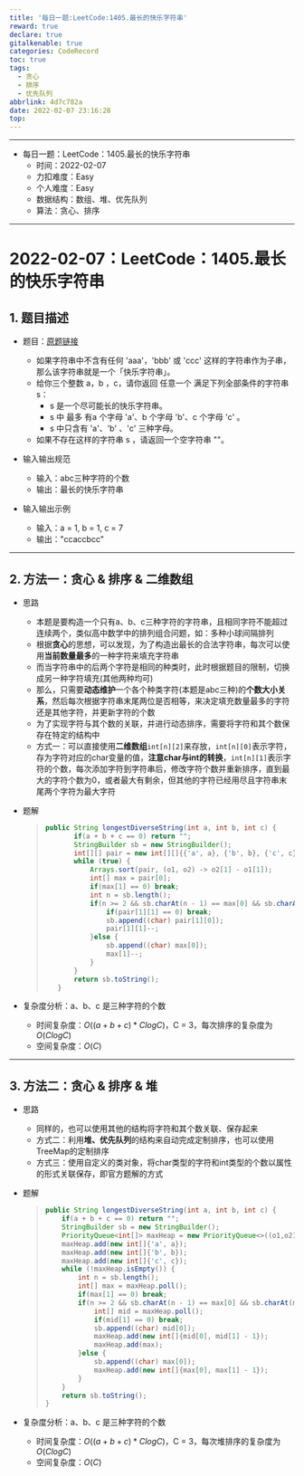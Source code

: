 ```yaml
---
title: '每日一题:LeetCode:1405.最长的快乐字符串'
reward: true
declare: true
gitalkenable: true
categories: CodeRecord
toc: true
tags:
  - 贪心
  - 排序
  - 优先队列
abbrlink: 4d7c782a
date: 2022-02-07 23:16:28
top:
---
```

---

* 每日一题：LeetCode：1405.最长的快乐字符串
  * 时间：2022-02-07
  * 力扣难度：Easy
  * 个人难度：Easy
  * 数据结构：数组、堆、优先队列
  * 算法：贪心、排序


---

<!-- more -->

# 2022-02-07：LeetCode：1405.最长的快乐字符串

## 1. 题目描述

* 题目：[原题链接](https://leetcode-cn.com/problems/longest-happy-string/)

  * 如果字符串中不含有任何 'aaa'，'bbb' 或 'ccc' 这样的字符串作为子串，那么该字符串就是一个「快乐字符串」。
  * 给你三个整数 a，b ，c，请你返回 任意一个 满足下列全部条件的字符串 s：
    * s 是一个尽可能长的快乐字符串。
    * s 中 最多 有a 个字母 'a'、b 个字母 'b'、c 个字母 'c' 。
    * s 中只含有 'a'、'b' 、'c' 三种字母。
  * 如果不存在这样的字符串 s ，请返回一个空字符串 ""。
  
* 输入输出规范
  * 输入：abc三种字符的个数
  * 输出：最长的快乐字符串
* 输入输出示例
  * 输入：a = 1, b = 1, c = 7
  * 输出："ccaccbcc"


---

## 2. 方法一：贪心 & 排序 & 二维数组

* 思路

  * 本题是要构造一个只有a、b、c三种字符的字符串，且相同字符不能超过连续两个，类似高中数学中的排列组合问题，如：多种小球间隔排列
  * 根据**贪心**的思想，可以发现，为了构造出最长的合法字符串，每次可以使用**当前数量最多**的一种字符来填充字符串
  * 而当字符串中的后两个字符是相同的种类时，此时根据题目的限制，切换成另一种字符填充(其他两种均可)
  * 那么，只需要**动态维护**一个各个种类字符(本题是abc三种)的**个数大小关系**，然后每次根据字符串末尾两位是否相等，来决定填充数量最多的字符还是其他字符，并更新字符的个数
  * 为了实现字符与其个数的关联，并进行动态排序，需要将字符和其个数保存在特定的结构中
  * 方式一：可以直接使用**二维数组**`int[n][2]`来存放，`int[n][0]`表示字符，存为字符对应的char变量的值，**注意char与int的转换**，`int[n][1]`表示字符的个数，每次添加字符到字符串后，修改字符个数并重新排序，直到最大的字符个数为0，或者最大有剩余，但其他的字符已经用尽且字符串末尾两个字符为最大字符
  
* 题解

  > ```java
  > public String longestDiverseString(int a, int b, int c) {
  >        if(a + b + c == 0) return "";
  >        StringBuilder sb = new StringBuilder();
  >        int[][] pair = new int[][]{{'a', a}, {'b', b}, {'c', c}};
  >        while (true) {
  >            Arrays.sort(pair, (o1, o2) -> o2[1] - o1[1]);
  >            int[] max = pair[0];
  >            if(max[1] == 0) break;
  >            int n = sb.length();
  >            if(n >= 2 && sb.charAt(n - 1) == max[0] && sb.charAt(n - 2) == max[0]) {
  >                if(pair[1][1] == 0) break;
  >                sb.append((char) pair[1][0]);
  >                pair[1][1]--;
  >            }else {
  >                sb.append((char) max[0]);
  >                max[1]--;
  >            }
  >        }
  >        return sb.toString();
  >    }
  >    ```
  
* 复杂度分析：a、b、c 是三种字符的个数

  * 时间复杂度：$O((a+b+c)*ClogC)$，C = 3，每次排序的复杂度为$O(ClogC)$
  * 空间复杂度：$O(C)$

---

## 3. 方法二：贪心 & 排序 & 堆

* 思路

  * 同样的，也可以使用其他的结构将字符和其个数关联、保存起来
  * 方式二：利用**堆、优先队列**的结构来自动完成定制排序，也可以使用TreeMap的定制排序
  * 方式三：使用自定义的类对象，将char类型的字符和int类型的个数以属性的形式关联保存，即官方题解的方式

* 题解

  > ```java
  > public String longestDiverseString(int a, int b, int c) {
  >     if(a + b + c == 0) return "";
  >     StringBuilder sb = new StringBuilder();
  >     PriorityQueue<int[]> maxHeap = new PriorityQueue<>((o1,o2) -> o2[1] - o1[1]);
  >     maxHeap.add(new int[]{'a', a});
  >     maxHeap.add(new int[]{'b', b});
  >     maxHeap.add(new int[]{'c', c});
  >     while (!maxHeap.isEmpty()) {
  >         int n = sb.length();
  >         int[] max = maxHeap.poll();
  >         if(max[1] == 0) break;
  >         if(n >= 2 && sb.charAt(n - 1) == max[0] && sb.charAt(n - 2) == max[0]) {
  >             int[] mid = maxHeap.poll();
  >             if(mid[1] == 0) break;
  >             sb.append((char) mid[0]);
  >             maxHeap.add(new int[]{mid[0], mid[1] - 1});
  >             maxHeap.add(max);
  >         }else {
  >             sb.append((char) max[0]);
  >             maxHeap.add(new int[]{max[0], max[1] - 1});
  >         }
  >     }
  >     return sb.toString();
  > }
  > 
  > ```

* 复杂度分析：a、b、c 是三种字符的个数

  * 时间复杂度：$O((a+b+c)*ClogC)$，C = 3，每次堆排序的复杂度为$O(ClogC)$
  * 空间复杂度：$O(C)$